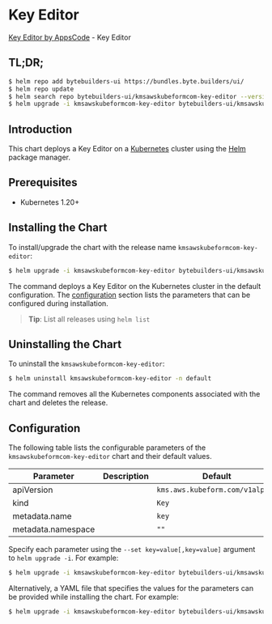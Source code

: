 # Key Editor

[Key Editor by AppsCode](https://byte.builders) - Key Editor

## TL;DR;

```bash
$ helm repo add bytebuilders-ui https://bundles.byte.builders/ui/
$ helm repo update
$ helm search repo bytebuilders-ui/kmsawskubeformcom-key-editor --version=v0.4.18
$ helm upgrade -i kmsawskubeformcom-key-editor bytebuilders-ui/kmsawskubeformcom-key-editor -n default --create-namespace --version=v0.4.18
```

## Introduction

This chart deploys a Key Editor on a [Kubernetes](http://kubernetes.io) cluster using the [Helm](https://helm.sh) package manager.

## Prerequisites

- Kubernetes 1.20+

## Installing the Chart

To install/upgrade the chart with the release name `kmsawskubeformcom-key-editor`:

```bash
$ helm upgrade -i kmsawskubeformcom-key-editor bytebuilders-ui/kmsawskubeformcom-key-editor -n default --create-namespace --version=v0.4.18
```

The command deploys a Key Editor on the Kubernetes cluster in the default configuration. The [configuration](#configuration) section lists the parameters that can be configured during installation.

> **Tip**: List all releases using `helm list`

## Uninstalling the Chart

To uninstall the `kmsawskubeformcom-key-editor`:

```bash
$ helm uninstall kmsawskubeformcom-key-editor -n default
```

The command removes all the Kubernetes components associated with the chart and deletes the release.

## Configuration

The following table lists the configurable parameters of the `kmsawskubeformcom-key-editor` chart and their default values.

|     Parameter      | Description |                  Default                   |
|--------------------|-------------|--------------------------------------------|
| apiVersion         |             | <code>kms.aws.kubeform.com/v1alpha1</code> |
| kind               |             | <code>Key</code>                           |
| metadata.name      |             | <code>key</code>                           |
| metadata.namespace |             | <code>""</code>                            |


Specify each parameter using the `--set key=value[,key=value]` argument to `helm upgrade -i`. For example:

```bash
$ helm upgrade -i kmsawskubeformcom-key-editor bytebuilders-ui/kmsawskubeformcom-key-editor -n default --create-namespace --version=v0.4.18 --set apiVersion=kms.aws.kubeform.com/v1alpha1
```

Alternatively, a YAML file that specifies the values for the parameters can be provided while
installing the chart. For example:

```bash
$ helm upgrade -i kmsawskubeformcom-key-editor bytebuilders-ui/kmsawskubeformcom-key-editor -n default --create-namespace --version=v0.4.18 --values values.yaml
```
